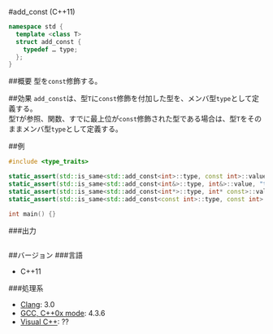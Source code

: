 #add_const (C++11)
```cpp
namespace std {
  template <class T>
  struct add_const {
    typedef … type;
  };
}
```

##概要
型を`const`修飾する。


##効果
`add_const`は、型`T`に`const`修飾を付加した型を、メンバ型`type`として定義する。  
型`T`が参照、関数、すでに最上位が`const`修飾された型である場合は、型`T`をそのままメンバ型`type`として定義する。  


##例
```cpp
#include <type_traits>

static_assert(std::is_same<std::add_const<int>::type, const int>::value, "transform int to const int");
static_assert(std::is_same<std::add_const<int&>::type, int&>::value, "transform int& to int&");
static_assert(std::is_same<std::add_const<int*>::type, int* const>::value, "transform int* to int* const");
static_assert(std::is_same<std::add_const<const int>::type, const int>::value, "transform const int to const int");

int main() {}
```

###出力
```
```

##バージョン
###言語
- C++11

###処理系
- [Clang](/implementation.md#clang): 3.0
- [GCC, C++0x mode](/implementation.md#gcc): 4.3.6
- [Visual C++](/implementation.md#visual_cpp): ??


